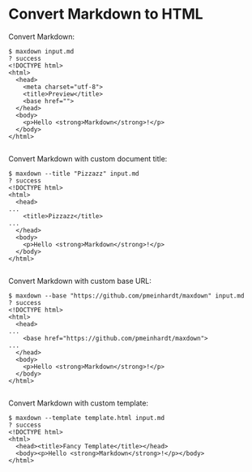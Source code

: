 # Convert Markdown to HTML

Convert Markdown:

```console
$ maxdown input.md
? success
<!DOCTYPE html>
<html>
  <head>
    <meta charset="utf-8">
    <title>Preview</title>
    <base href="">
  </head>
  <body>
    <p>Hello <strong>Markdown</strong>!</p>
  </body>
</html>


```

Convert Markdown with custom document title:

```console
$ maxdown --title "Pizzazz" input.md
? success
<!DOCTYPE html>
<html>
  <head>
...
    <title>Pizzazz</title>
...
  </head>
  <body>
    <p>Hello <strong>Markdown</strong>!</p>
  </body>
</html>


```

Convert Markdown with custom base URL:

```console
$ maxdown --base "https://github.com/pmeinhardt/maxdown" input.md
? success
<!DOCTYPE html>
<html>
  <head>
...
    <base href="https://github.com/pmeinhardt/maxdown">
...
  </head>
  <body>
    <p>Hello <strong>Markdown</strong>!</p>
  </body>
</html>


```

Convert Markdown with custom template:

```console
$ maxdown --template template.html input.md
? success
<!DOCTYPE html>
<html>
  <head><title>Fancy Template</title></head>
  <body><p>Hello <strong>Markdown</strong>!</p></body>
</html>


```

